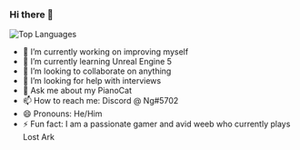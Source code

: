 ### Hi there 👋

<!--
**KingJeremyNg/kingjeremyng** is a ✨ _special_ ✨ repository because its `README.md` (this file) appears on your GitHub profile.
-->

<!-- ![KingJeremyNg's github stats](https://github-readme-stats.vercel.app/api?username=kingjeremyng&show_icons=true&theme=radical)   -->
![Top Languages](https://github-readme-stats.vercel.app/api/top-langs/?username=kingjeremyng&layout=compact&theme=radical&langs_count=10&exclude_repo=cps511,cps305)  

- 🔭 I’m currently working on improving myself
- 🌱 I’m currently learning Unreal Engine 5
- 👯 I’m looking to collaborate on anything
- 🤔 I’m looking for help with interviews
- 💬 Ask me about my PianoCat
- 📫 How to reach me: Discord @ Ng#5702
- 😄 Pronouns: He/Him
- ⚡ Fun fact: I am a passionate gamer and avid weeb who currently plays Lost Ark
